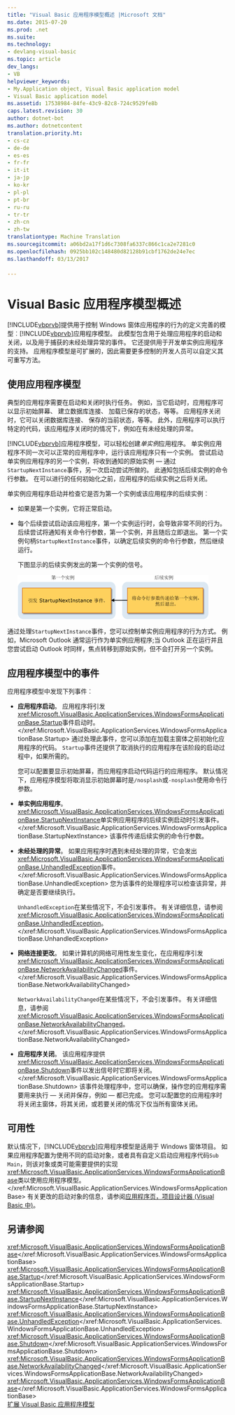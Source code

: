 ```yaml
---
title: "Visual Basic 应用程序模型概述 |Microsoft 文档"
ms.date: 2015-07-20
ms.prod: .net
ms.suite: 
ms.technology:
- devlang-visual-basic
ms.topic: article
dev_langs:
- VB
helpviewer_keywords:
- My.Application object, Visual Basic application model
- Visual Basic application model
ms.assetid: 17538984-84fe-43c9-82c8-724c9529fe8b
caps.latest.revision: 30
author: dotnet-bot
ms.author: dotnetcontent
translation.priority.ht:
- cs-cz
- de-de
- es-es
- fr-fr
- it-it
- ja-jp
- ko-kr
- pl-pl
- pt-br
- ru-ru
- tr-tr
- zh-cn
- zh-tw
translationtype: Machine Translation
ms.sourcegitcommit: a06bd2a17f1d6c7308fa6337c866c1ca2e7281c0
ms.openlocfilehash: 0925bb102c148480d82128b91cbf1762de24e7ec
ms.lasthandoff: 03/13/2017

---
```

# <a name="overview-of-the-visual-basic-application-model"></a>Visual Basic 应用程序模型概述
[!INCLUDE[vbprvb](../../../csharp/programming-guide/concepts/linq/includes/vbprvb_md.md)]提供用于控制 Windows 窗体应用程序的行为的定义完善的模型︰[!INCLUDE[vbprvb](../../../csharp/programming-guide/concepts/linq/includes/vbprvb_md.md)]应用程序模型。 此模型包含用于处理应用程序的启动和关闭，以及用于捕获的未经处理异常的事件。 它还提供用于开发单实例应用程序的支持。 应用程序模型是可扩展的，因此需要更多控制的开发人员可以自定义其可重写方法。  
  
## <a name="uses-for-the-application-model"></a>使用应用程序模型  
 典型的应用程序需要在启动和关闭时执行任务。 例如，当它启动时，应用程序可以显示初始屏幕、 建立数据库连接、 加载已保存的状态，等等。 应用程序关闭时，它可以关闭数据库连接、 保存的当前状态，等等。 此外，应用程序可以执行特定的代码，该应用程序关闭时的情况下，例如在有未经处理的异常。  
  
 [!INCLUDE[vbprvb](../../../csharp/programming-guide/concepts/linq/includes/vbprvb_md.md)]应用程序模型，可以轻松创建*单实例*应用程序。 单实例应用程序不同一次可以正常的应用程序中，运行该应用程序只有一个实例。 尝试启动单实例应用程序的另一个实例，将收到通知的原始实例 — 通过`StartupNextInstance`事件，另一次启动尝试所做的。 此通知包括后续实例的命令行参数。 在可以进行的任何初始化之前，应用程序的后续实例之后将关闭。  
  
 单实例应用程序启动并检查它是否为第一个实例或该应用程序的后续实例︰  
  
-   如果是第一个实例，它将正常启动。  
  
-   每个后续尝试启动该应用程序，第一个实例运行时，会导致非常不同的行为。 后续尝试将通知有关命令行参数，第一个实例，并且随后立即退出。 第一个实例句柄`StartupNextInstance`事件，以确定后续实例的命令行参数，然后继续运行。  
  
     下图显示的后续实例发出的第一个实例的信号。  
  
     ![单实例应用程序图像](../../../visual-basic/developing-apps/development-with-my/media/singleinstance.gif "SingleInstance")  
  
 通过处理`StartupNextInstance`事件，您可以控制单实例应用程序的行为方式。 例如，Microsoft Outlook 通常运行作为单实例应用程序;当 Outlook 正在运行并且您尝试启动 Outlook 时同样，焦点转移到原始实例，但不会打开另一个实例。  
  
## <a name="events-in-the-application-model"></a>应用程序模型中的事件  
 应用程序模型中发现下列事件︰  
  
-   **应用程序启动**。 应用程序将引发<xref:Microsoft.VisualBasic.ApplicationServices.WindowsFormsApplicationBase.Startup>事件启动时。</xref:Microsoft.VisualBasic.ApplicationServices.WindowsFormsApplicationBase.Startup> 通过处理此事件，您可以添加在加载主窗体之前初始化应用程序的代码。 `Startup`事件还提供了取消执行的应用程序在该阶段的启动过程中，如果所需的。  
  
     您可以配置要显示初始屏幕，而应用程序启动代码运行的应用程序。 默认情况下，应用程序模型将取消显示初始屏幕时是`/nosplash`或`-nosplash`使用命令行参数。  
  
-   **单实例应用程序**。 <xref:Microsoft.VisualBasic.ApplicationServices.WindowsFormsApplicationBase.StartupNextInstance>单实例应用程序的后续实例启动时引发事件。</xref:Microsoft.VisualBasic.ApplicationServices.WindowsFormsApplicationBase.StartupNextInstance> 该事件传递后续实例的命令行参数。  
  
-   **未经处理的异常**。 如果应用程序时遇到未经处理的异常，它会发出<xref:Microsoft.VisualBasic.ApplicationServices.WindowsFormsApplicationBase.UnhandledException>事件。</xref:Microsoft.VisualBasic.ApplicationServices.WindowsFormsApplicationBase.UnhandledException> 您为该事件的处理程序可以检查该异常，并确定是否要继续执行。  
  
     `UnhandledException`在某些情况下，不会引发事件。 有关详细信息，请参阅<xref:Microsoft.VisualBasic.ApplicationServices.WindowsFormsApplicationBase.UnhandledException>。</xref:Microsoft.VisualBasic.ApplicationServices.WindowsFormsApplicationBase.UnhandledException>  
  
-   **网络连接更改**。 如果计算机的网络可用性发生变化，在应用程序引发<xref:Microsoft.VisualBasic.ApplicationServices.WindowsFormsApplicationBase.NetworkAvailabilityChanged>事件。</xref:Microsoft.VisualBasic.ApplicationServices.WindowsFormsApplicationBase.NetworkAvailabilityChanged>  
  
     `NetworkAvailabilityChanged`在某些情况下，不会引发事件。 有关详细信息，请参阅<xref:Microsoft.VisualBasic.ApplicationServices.WindowsFormsApplicationBase.NetworkAvailabilityChanged>。</xref:Microsoft.VisualBasic.ApplicationServices.WindowsFormsApplicationBase.NetworkAvailabilityChanged>  
  
-   **应用程序关闭**。 该应用程序提供<xref:Microsoft.VisualBasic.ApplicationServices.WindowsFormsApplicationBase.Shutdown>事件以发出信号时它即将关闭。</xref:Microsoft.VisualBasic.ApplicationServices.WindowsFormsApplicationBase.Shutdown> 该事件处理程序中，您可以确保，操作您的应用程序需要用来执行 — 关闭并保存，例如 — 都已完成。 您可以配置您的应用程序时将关闭主窗体，将其关闭，或若要关闭的情况下仅当所有窗体关闭。  
  
## <a name="availability"></a>可用性  
 默认情况下，[!INCLUDE[vbprvb](../../../csharp/programming-guide/concepts/linq/includes/vbprvb_md.md)]应用程序模型是适用于 Windows 窗体项目。 如果应用程序配置为使用不同的启动对象，或者具有自定义启动应用程序代码`Sub Main`，则该对象或类可能需要提供的实现<xref:Microsoft.VisualBasic.ApplicationServices.WindowsFormsApplicationBase>类以使用应用程序模型。</xref:Microsoft.VisualBasic.ApplicationServices.WindowsFormsApplicationBase> 有关更改的启动对象的信息，请参阅[应用程序页，项目设计器 (Visual Basic 中)](https://docs.microsoft.com/visualstudio/ide/reference/application-page-project-designer-visual-basic)。  
  
## <a name="see-also"></a>另请参阅  
 <xref:Microsoft.VisualBasic.ApplicationServices.WindowsFormsApplicationBase></xref:Microsoft.VisualBasic.ApplicationServices.WindowsFormsApplicationBase>   
 <xref:Microsoft.VisualBasic.ApplicationServices.WindowsFormsApplicationBase.Startup></xref:Microsoft.VisualBasic.ApplicationServices.WindowsFormsApplicationBase.Startup>   
 <xref:Microsoft.VisualBasic.ApplicationServices.WindowsFormsApplicationBase.StartupNextInstance></xref:Microsoft.VisualBasic.ApplicationServices.WindowsFormsApplicationBase.StartupNextInstance>   
 <xref:Microsoft.VisualBasic.ApplicationServices.WindowsFormsApplicationBase.UnhandledException></xref:Microsoft.VisualBasic.ApplicationServices.WindowsFormsApplicationBase.UnhandledException>   
 <xref:Microsoft.VisualBasic.ApplicationServices.WindowsFormsApplicationBase.Shutdown></xref:Microsoft.VisualBasic.ApplicationServices.WindowsFormsApplicationBase.Shutdown>   
 <xref:Microsoft.VisualBasic.ApplicationServices.WindowsFormsApplicationBase.NetworkAvailabilityChanged></xref:Microsoft.VisualBasic.ApplicationServices.WindowsFormsApplicationBase.NetworkAvailabilityChanged>   
 <xref:Microsoft.VisualBasic.ApplicationServices.WindowsFormsApplicationBase></xref:Microsoft.VisualBasic.ApplicationServices.WindowsFormsApplicationBase>   
 [扩展 Visual Basic 应用程序模型](../../../visual-basic/developing-apps/customizing-extending-my/extending-the-visual-basic-application-model.md)
